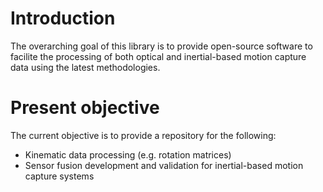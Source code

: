 # Introduction
The overarching goal of this library is to provide open-source software to facilite the processing of both optical and inertial-based motion capture data using the latest methodologies. 

# Present objective
The current objective is to provide a repository for the following:
* Kinematic data processing (e.g. rotation matrices)
* Sensor fusion development and validation for inertial-based motion capture systems
